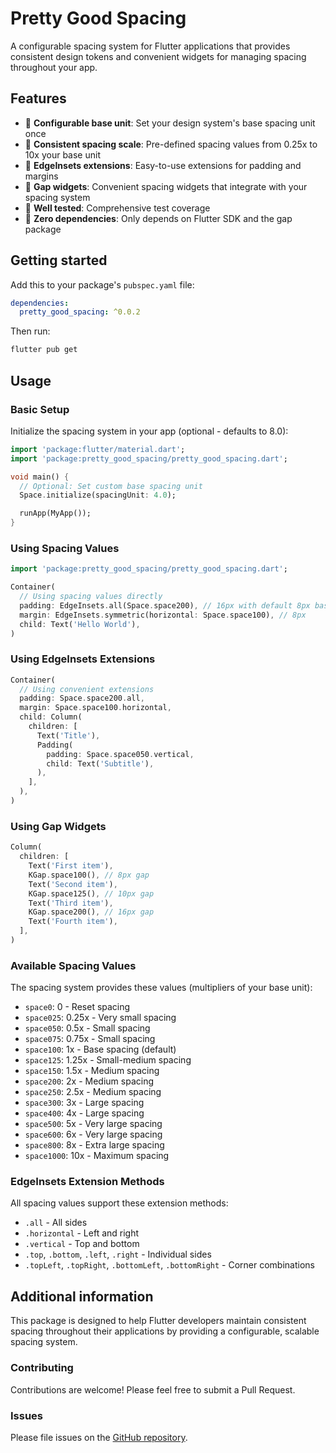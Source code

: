 # Pretty Good Spacing

A configurable spacing system for Flutter applications that provides consistent design tokens and convenient widgets for managing spacing throughout your app.

## Features

- 🎯 **Configurable base unit**: Set your design system's base spacing unit once
- 📏 **Consistent spacing scale**: Pre-defined spacing values from 0.25x to 10x your base unit
- 🎨 **EdgeInsets extensions**: Easy-to-use extensions for padding and margins
- 🔧 **Gap widgets**: Convenient spacing widgets that integrate with your spacing system
- 🧪 **Well tested**: Comprehensive test coverage
- 🚀 **Zero dependencies**: Only depends on Flutter SDK and the gap package

## Getting started

Add this to your package's `pubspec.yaml` file:

```yaml
dependencies:
  pretty_good_spacing: ^0.0.2
```

Then run:

```bash
flutter pub get
```

## Usage

### Basic Setup

Initialize the spacing system in your app (optional - defaults to 8.0):

```dart
import 'package:flutter/material.dart';
import 'package:pretty_good_spacing/pretty_good_spacing.dart';

void main() {
  // Optional: Set custom base spacing unit
  Space.initialize(spacingUnit: 4.0);

  runApp(MyApp());
}
```

### Using Spacing Values

```dart
import 'package:pretty_good_spacing/pretty_good_spacing.dart';

Container(
  // Using spacing values directly
  padding: EdgeInsets.all(Space.space200), // 16px with default 8px base
  margin: EdgeInsets.symmetric(horizontal: Space.space100), // 8px
  child: Text('Hello World'),
)
```

### Using EdgeInsets Extensions

```dart
Container(
  // Using convenient extensions
  padding: Space.space200.all,
  margin: Space.space100.horizontal,
  child: Column(
    children: [
      Text('Title'),
      Padding(
        padding: Space.space050.vertical,
        child: Text('Subtitle'),
      ),
    ],
  ),
)
```

### Using Gap Widgets

```dart
Column(
  children: [
    Text('First item'),
    KGap.space100(), // 8px gap
    Text('Second item'),
    KGap.space125(), // 10px gap
    Text('Third item'),
    KGap.space200(), // 16px gap
    Text('Fourth item'),
  ],
)
```

### Available Spacing Values

The spacing system provides these values (multipliers of your base unit):

- `space0`: 0 - Reset spacing
- `space025`: 0.25x - Very small spacing
- `space050`: 0.5x - Small spacing
- `space075`: 0.75x - Small spacing
- `space100`: 1x - Base spacing (default)
- `space125`: 1.25x - Small-medium spacing
- `space150`: 1.5x - Medium spacing
- `space200`: 2x - Medium spacing
- `space250`: 2.5x - Medium spacing
- `space300`: 3x - Large spacing
- `space400`: 4x - Large spacing
- `space500`: 5x - Very large spacing
- `space600`: 6x - Very large spacing
- `space800`: 8x - Extra large spacing
- `space1000`: 10x - Maximum spacing

### EdgeInsets Extension Methods

All spacing values support these extension methods:

- `.all` - All sides
- `.horizontal` - Left and right
- `.vertical` - Top and bottom
- `.top`, `.bottom`, `.left`, `.right` - Individual sides
- `.topLeft`, `.topRight`, `.bottomLeft`, `.bottomRight` - Corner combinations

## Additional information

This package is designed to help Flutter developers maintain consistent spacing throughout their applications by providing a configurable, scalable spacing system.

### Contributing

Contributions are welcome! Please feel free to submit a Pull Request.

### Issues

Please file issues on the [GitHub repository](https://github.com/DanhTran0312/pretty_good_spacing/issues).
